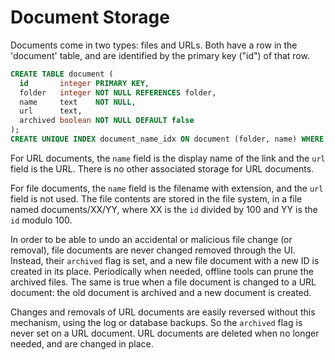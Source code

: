 # Document Storage

Documents come in two types:  files and URLs.  Both have a row in the 'document'
table, and are identified by the primary key ("id") of that row.

```sql
CREATE TABLE document (
  id       integer PRIMARY KEY,
  folder   integer NOT NULL REFERENCES folder,
  name     text    NOT NULL,
  url      text,
  archived boolean NOT NULL DEFAULT false
);
CREATE UNIQUE INDEX document_name_idx ON document (folder, name) WHERE NOT archived;
```

For URL documents, the `name` field is the display name of the link and the
`url` field is the URL.  There is no other associated storage for URL documents.

For file documents, the `name` field is the filename with extension, and the
`url` field is not used.  The file contents are stored in the file system, in a
file named documents/XX/YY, where XX is the `id` divided by 100 and YY is the
`id` modulo 100.

In order to be able to undo an accidental or malicious file change (or removal),
file documents are never changed removed through the UI.  Instead, their
`archived` flag is set, and a new file document with a new ID is created in its
place.  Periodically when needed, offline tools can prune the archived files.
The same is true when a file document is changed to a URL document:  the old
document is archived and a new document is created.

Changes and removals of URL documents are easily reversed without this
mechanism, using the log or database backups.  So the `archived` flag is never
set on a URL document.  URL documents are deleted when no longer needed, and are
changed in place.
